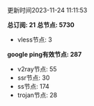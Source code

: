 更新时间2023-11-24 11:11:53

**总订阅: 21**
**总节点: 5730**
- vless节点: 3

**google ping有效节点: 287**
- v2ray节点: 55
- ssr节点: 30
- ss节点: 174
- trojan节点: 28

